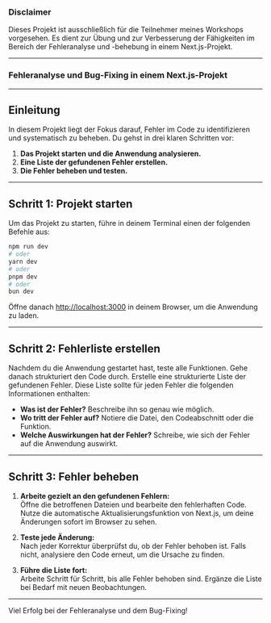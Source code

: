 ### **Disclaimer**

Dieses Projekt ist ausschließlich für die Teilnehmer meines Workshops vorgesehen. 
Es dient zur Übung und zur Verbesserung der Fähigkeiten im Bereich der Fehleranalyse und -behebung in einem Next.js-Projekt.

---

### **Fehleranalyse und Bug-Fixing in einem Next.js-Projekt**

---

## **Einleitung**

In diesem Projekt liegt der Fokus darauf, Fehler im Code zu identifizieren und systematisch zu beheben. Du gehst in drei klaren Schritten vor:

1. **Das Projekt starten und die Anwendung analysieren.**
2. **Eine Liste der gefundenen Fehler erstellen.**
3. **Die Fehler beheben und testen.**

---

## **Schritt 1: Projekt starten**

Um das Projekt zu starten, führe in deinem Terminal einen der folgenden Befehle aus:

```bash
npm run dev
# oder
yarn dev
# oder
pnpm dev
# oder
bun dev
```

Öffne danach [http://localhost:3000](http://localhost:3000) in deinem Browser, um die Anwendung zu laden.

---

## **Schritt 2: Fehlerliste erstellen**

Nachdem du die Anwendung gestartet hast, teste alle Funktionen. Gehe danach strukturiert den Code durch. Erstelle eine strukturierte Liste der gefundenen Fehler. Diese Liste sollte für jeden Fehler die folgenden Informationen enthalten:

- **Was ist der Fehler?** Beschreibe ihn so genau wie möglich.  
- **Wo tritt der Fehler auf?** Notiere die Datei, den Codeabschnitt oder die Funktion.  
- **Welche Auswirkungen hat der Fehler?** Schreibe, wie sich der Fehler auf die Anwendung auswirkt.  

---

## **Schritt 3: Fehler beheben**

1. **Arbeite gezielt an den gefundenen Fehlern:**  
   Öffne die betroffenen Dateien und bearbeite den fehlerhaften Code. Nutze die automatische Aktualisierungsfunktion von Next.js, um deine Änderungen sofort im Browser zu sehen.  

2. **Teste jede Änderung:**  
   Nach jeder Korrektur überprüfst du, ob der Fehler behoben ist. Falls nicht, analysiere den Code erneut, um die Ursache zu finden.  

3. **Führe die Liste fort:**  
   Arbeite Schritt für Schritt, bis alle Fehler behoben sind. Ergänze die Liste bei Bedarf mit neuen Beobachtungen.  

---

Viel Erfolg bei der Fehleranalyse und dem Bug-Fixing!